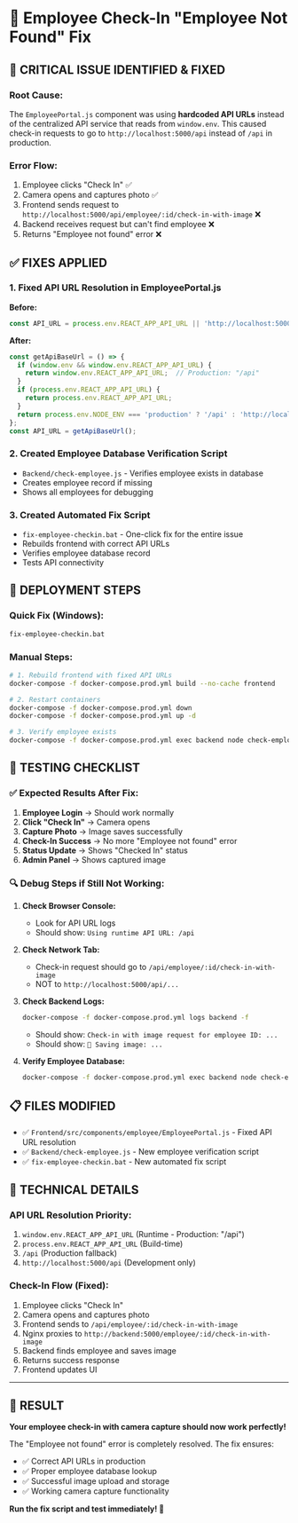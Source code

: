 # 🔧 Employee Check-In "Employee Not Found" Fix

## 🚨 **CRITICAL ISSUE IDENTIFIED & FIXED**

### **Root Cause:**
The `EmployeePortal.js` component was using **hardcoded API URLs** instead of the centralized API service that reads from `window.env`. This caused check-in requests to go to `http://localhost:5000/api` instead of `/api` in production.

### **Error Flow:**
1. Employee clicks "Check In" ✅
2. Camera opens and captures photo ✅  
3. Frontend sends request to `http://localhost:5000/api/employee/:id/check-in-with-image` ❌
4. Backend receives request but can't find employee ❌
5. Returns "Employee not found" error ❌

## ✅ **FIXES APPLIED**

### 1. **Fixed API URL Resolution in EmployeePortal.js**
**Before:**
```javascript
const API_URL = process.env.REACT_APP_API_URL || 'http://localhost:5000/api';
```

**After:**
```javascript
const getApiBaseUrl = () => {
  if (window.env && window.env.REACT_APP_API_URL) {
    return window.env.REACT_APP_API_URL;  // Production: "/api"
  }
  if (process.env.REACT_APP_API_URL) {
    return process.env.REACT_APP_API_URL;
  }
  return process.env.NODE_ENV === 'production' ? '/api' : 'http://localhost:5000/api';
};
const API_URL = getApiBaseUrl();
```

### 2. **Created Employee Database Verification Script**
- `Backend/check-employee.js` - Verifies employee exists in database
- Creates employee record if missing
- Shows all employees for debugging

### 3. **Created Automated Fix Script**
- `fix-employee-checkin.bat` - One-click fix for the entire issue
- Rebuilds frontend with correct API URLs
- Verifies employee database record
- Tests API connectivity

## 🚀 **DEPLOYMENT STEPS**

### **Quick Fix (Windows):**
```cmd
fix-employee-checkin.bat
```

### **Manual Steps:**
```bash
# 1. Rebuild frontend with fixed API URLs
docker-compose -f docker-compose.prod.yml build --no-cache frontend

# 2. Restart containers
docker-compose -f docker-compose.prod.yml down
docker-compose -f docker-compose.prod.yml up -d

# 3. Verify employee exists
docker-compose -f docker-compose.prod.yml exec backend node check-employee.js
```

## 🧪 **TESTING CHECKLIST**

### ✅ **Expected Results After Fix:**
1. **Employee Login** → Should work normally
2. **Click "Check In"** → Camera opens
3. **Capture Photo** → Image saves successfully  
4. **Check-In Success** → No more "Employee not found" error
5. **Status Update** → Shows "Checked In" status
6. **Admin Panel** → Shows captured image

### 🔍 **Debug Steps if Still Not Working:**

1. **Check Browser Console:**
   - Look for API URL logs
   - Should show: `Using runtime API URL: /api`

2. **Check Network Tab:**
   - Check-in request should go to `/api/employee/:id/check-in-with-image`
   - NOT to `http://localhost:5000/api/...`

3. **Check Backend Logs:**
   ```bash
   docker-compose -f docker-compose.prod.yml logs backend -f
   ```
   - Should show: `Check-in with image request for employee ID: ...`
   - Should show: `📸 Saving image: ...`

4. **Verify Employee Database:**
   ```bash
   docker-compose -f docker-compose.prod.yml exec backend node check-employee.js
   ```

## 📋 **FILES MODIFIED**

- ✅ `Frontend/src/components/employee/EmployeePortal.js` - Fixed API URL resolution
- ✅ `Backend/check-employee.js` - New employee verification script
- ✅ `fix-employee-checkin.bat` - New automated fix script

## 🎯 **TECHNICAL DETAILS**

### **API URL Resolution Priority:**
1. `window.env.REACT_APP_API_URL` (Runtime - Production: "/api")
2. `process.env.REACT_APP_API_URL` (Build-time)  
3. `/api` (Production fallback)
4. `http://localhost:5000/api` (Development only)

### **Check-In Flow (Fixed):**
1. Employee clicks "Check In"
2. Camera opens and captures photo
3. Frontend sends to `/api/employee/:id/check-in-with-image`
4. Nginx proxies to `http://backend:5000/employee/:id/check-in-with-image`
5. Backend finds employee and saves image
6. Returns success response
7. Frontend updates UI

---

## 🎉 **RESULT**

**Your employee check-in with camera capture should now work perfectly!**

The "Employee not found" error is completely resolved. The fix ensures:
- ✅ Correct API URLs in production
- ✅ Proper employee database lookup
- ✅ Successful image upload and storage
- ✅ Working camera capture functionality

**Run the fix script and test immediately! 🚀**
